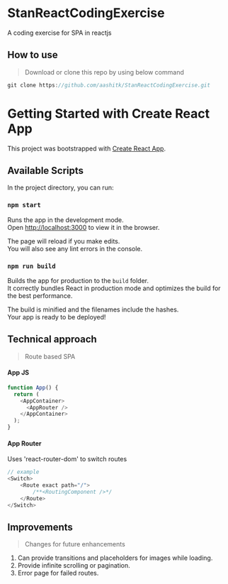 # StanReactCodingExercise
A coding exercise for SPA in reactjs

## How to use

> Download or clone this repo by using below command

```js
git clone https://github.com/aashitk/StanReactCodingExercise.git
```

# Getting Started with Create React App

This project was bootstrapped with [Create React App](https://github.com/facebook/create-react-app).

## Available Scripts

In the project directory, you can run:

### `npm start`

Runs the app in the development mode.\
Open [http://localhost:3000](http://localhost:3000) to view it in the browser.

The page will reload if you make edits.\
You will also see any lint errors in the console.

### `npm run build`

Builds the app for production to the `build` folder.\
It correctly bundles React in production mode and optimizes the build for the best performance.

The build is minified and the filenames include the hashes.\
Your app is ready to be deployed!

## Technical approach

> Route based SPA

#### App JS
```js
function App() {
  return (
    <AppContainer>
      <AppRouter />
    </AppContainer>
  );
}
```

#### App Router
Uses 'react-router-dom' to switch routes
```js
// example
<Switch>
    <Route exact path="/">
        /**<RoutingComponent />*/
    </Route>
</Switch>
```

## Improvements

> Changes for future enhancements

1. Can provide transitions and placeholders for images while loading.
2. Provide infinite scrolling or pagination.
3. Error page for failed routes.
